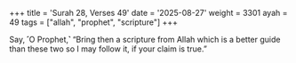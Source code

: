 +++
title = 'Surah 28, Verses 49'
date = '2025-08-27'
weight = 3301
ayah = 49
tags = ["allah", "prophet", "scripture"]
+++

Say, ˹O Prophet,˺ “Bring then a scripture from Allah which is a better guide than these two so I may follow it, if your claim is true.”